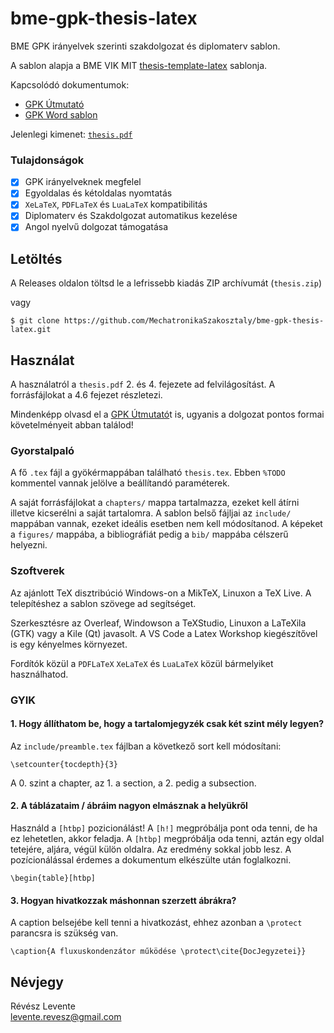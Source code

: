 # bme-gpk-thesis-latex

BME GPK irányelvek szerinti szakdolgozat és diplomaterv sablon.

A sablon alapja a BME VIK MIT [thesis-template-latex] sablonja.

Kapcsolódó dokumentumok:

- [GPK Útmutató]
- [GPK Word sablon]

Jelenlegi kimenet: [`thesis.pdf`]

### Tulajdonságok

- [x] GPK irányelveknek megfelel
- [x] Egyoldalas és kétoldalas nyomtatás
- [x] `XeLaTeX`, `PDFLaTeX` és `LuaLaTeX` kompatibilitás
- [x] Diplomaterv és Szakdolgozat automatikus kezelése
- [x] Angol nyelvű dolgozat támogatása

## Letöltés

A Releases oldalon töltsd le a lefrissebb kiadás ZIP archívumát (`thesis.zip`)

vagy

    $ git clone https://github.com/MechatronikaSzakosztaly/bme-gpk-thesis-latex.git

## Használat

A használatról a `thesis.pdf` 2. és 4. fejezete ad felvilágosítást. A forrásfájlokat a 4.6 fejezet részletezi.

Mindenképp olvasd el a [GPK Útmutató]t is, ugyanis a dolgozat pontos formai követelményeit abban találod!

### Gyorstalpaló

A fő `.tex` fájl a gyökérmappában található `thesis.tex`. Ebben `%TODO` kommentel vannak jelölve a beállítandó paraméterek.

A saját forrásfájlokat a `chapters/` mappa tartalmazza, ezeket kell átírni illetve kicserélni a saját tartalomra. A sablon belső fájljai az `include/` mappában vannak, ezeket ideális esetben nem kell módosítanod. A képeket a `figures/` mappába, a bibliográfiát pedig a `bib/` mappába célszerű helyezni.

### Szoftverek

Az ajánlott TeX disztribúció Windows-on a MikTeX, Linuxon a TeX Live. A telepítéshez a sablon szövege ad segítséget.

Szerkesztésre az Overleaf, Windowson a TeXStudio, Linuxon a LaTeXila (GTK) vagy a Kile (Qt) javasolt. A VS Code a Latex Workshop kiegészítővel is egy kényelmes környezet.

Fordítók közül a `PDFLaTeX` `XeLaTeX` és `LuaLaTeX` közül bármelyiket használhatod.

### GYIK

#### 1. Hogy állíthatom be, hogy a tartalomjegyzék csak két szint mély legyen?

Az `include/preamble.tex` fájlban a következő sort kell módosítani:

    \setcounter{tocdepth}{3}

A 0. szint a chapter, az 1. a section, a 2. pedig a subsection.

#### 2. A táblázataim / ábráim nagyon elmásznak a helyükről

Használd a `[htbp]` pozicionálást! A `[h!]` megpróbálja pont oda tenni, de ha ez lehetetlen, akkor feladja. A `[htbp]` megpróbálja oda tenni, aztán egy oldal tetejére, aljára, végül külön oldalra. Az eredmény sokkal jobb lesz. A pozícionálással érdemes a dokumentum elkészülte után foglalkozni.

    \begin{table}[htbp]

#### 3. Hogyan hivatkozzak máshonnan szerzett ábrákra?

A caption belsejébe kell tenni a hivatkozást, ehhez azonban a `\protect` parancsra is szükség van.

    \caption{A fluxuskondenzátor működése \protect\cite{DocJegyzetei}}

## Névjegy

Révész Levente  
levente.revesz@gmail.com

[thesis-template-latex]: https://github.com/FTSRG/thesis-template-latex
[GPK Útmutató]: https://gpk.bme.hu/downloads/hu/archive/gepeszkar/doku/Szabalyzatok/2015/6-melleklet(SZD&DT&ZV&SZGY_Szabalyzat)_Utmutato.pdf
[GPK Word sablon]: https://gpk.bme.hu/downloads/hu/archive/gepeszkar/doku/Szabalyzatok/2015/7-melleklet(SZD&DT&ZV&SZGY_Szabalyzat)_SZD_DT_forma_egyoldalas_HUN.docx
[`thesis.pdf`]: https://github.com/MechatronikaSzakosztaly/bme-gpk-thesis-latex/releases/download/v1.0.99/template.zip
